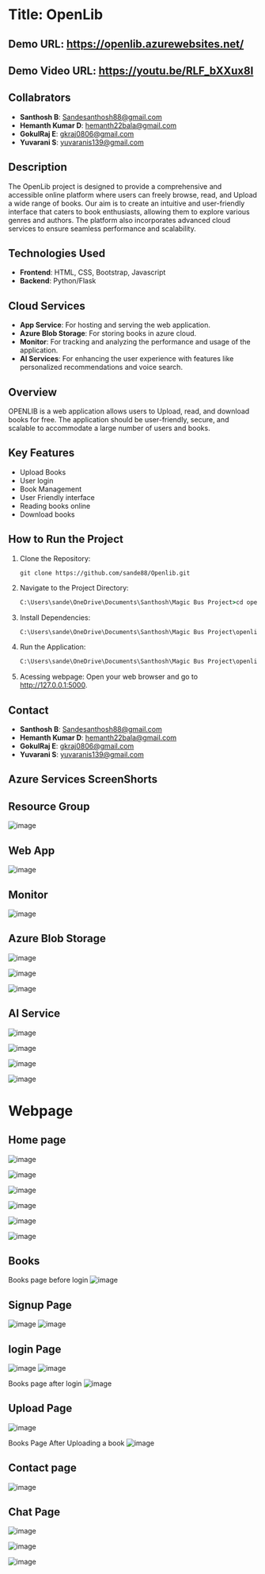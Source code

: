 # Title: OpenLib
## Demo URL: https://openlib.azurewebsites.net/
## Demo Video URL: https://youtu.be/RLF_bXXux8I


## Collabrators

- **Santhosh B**: Sandesanthosh88@gmail.com
- **Hemanth Kumar D**: hemanth22bala@gmail.com
- **GokulRaj E**: gkraj0806@gmail.com
- **Yuvarani S**: yuvaranis139@gmail.com


## Description

The OpenLib project is designed to provide a comprehensive and accessible online platform where users can freely browse, read, and Upload a wide range of books. Our aim is to create an intuitive and user-friendly interface that caters to book enthusiasts, allowing them to explore various genres and authors. The platform also incorporates advanced cloud services to ensure seamless performance and scalability.

## Technologies Used

- **Frontend**: HTML, CSS, Bootstrap, Javascript
- **Backend**: Python/Flask

## Cloud Services

- **App Service**: For hosting and serving the web application.
- **Azure Blob Storage**: For storing books in azure cloud.
- **Monitor**: For tracking and analyzing the performance and usage of the application.
- **AI Services**: For enhancing the user experience with features like personalized recommendations and voice search.

## Overview
OPENLIB is a web application allows users to Upload, read, and download books for free. The application should be user-friendly, secure, and scalable to accommodate a large number of users and books.
## Key Features
- Upload Books 
- User login
- Book Management
- User Friendly interface
- Reading books online
- Download books

## How to Run the Project
1. Clone the Repository: 

   ```
   git clone https://github.com/sande88/Openlib.git
   ```


2. Navigate to the Project Directory:

   ```cmd
   C:\Users\sande\OneDrive\Documents\Santhosh\Magic Bus Project>cd openlib
   ```

3. Install Dependencies:
   ```cmd
   C:\Users\sande\OneDrive\Documents\Santhosh\Magic Bus Project\openlib>pip install -r requirements.txt
   ```

4. Run the Application:
   ```cmd
   C:\Users\sande\OneDrive\Documents\Santhosh\Magic Bus Project\openlib>python app.py
   ```

5. Acessing webpage:
   Open your web browser and go to http://127.0.0.1:5000.

## Contact

- **Santhosh B**: Sandesanthosh88@gmail.com
- **Hemanth Kumar D**: hemanth22bala@gmail.com
- **GokulRaj E**: gkraj0806@gmail.com
- **Yuvarani S**: yuvaranis139@gmail.com

## Azure Services ScreenShorts

## Resource Group
![image](https://github.com/sande88/MagicBus/blob/master/openlibreadmemdimages/resourcegroup.png)

## Web App
![image](https://github.com/sande88/MagicBus/blob/master/openlibreadmemdimages/webapp.png)

## Monitor
![image](https://github.com/sande88/MagicBus/blob/master/openlibreadmemdimages/monitor.png)

## Azure Blob Storage
![image](https://github.com/sande88/MagicBus/blob/master/openlibreadmemdimages/storageaccount.png)

![image](https://github.com/sande88/MagicBus/blob/master/openlibreadmemdimages/blobcontainers.png)

![image](https://github.com/sande88/MagicBus/blob/master/openlibreadmemdimages/blobs.png)

## AI Service

![image](https://github.com/sande88/MagicBus/blob/master/openlibreadmemdimages/language.png)

![image](https://github.com/sande88/MagicBus/blob/master/openlibreadmemdimages/languagestudiohome.png)

![image](https://github.com/sande88/MagicBus/blob/master/openlibreadmemdimages/languagestudioquestions.png)

![image](https://github.com/sande88/MagicBus/blob/master/openlibreadmemdimages/languagestudiodeploypage.png)


# Webpage

## Home page
![image](https://github.com/sande88/MagicBus/blob/master/openlibreadmemdimages/homepage1.png)

![image](https://github.com/sande88/MagicBus/blob/master/openlibreadmemdimages/homepage2.png)

![image](https://github.com/sande88/MagicBus/blob/master/openlibreadmemdimages/homepage3.png)

![image](https://github.com/sande88/MagicBus/blob/master/openlibreadmemdimages/homepage4.png)

![image](https://github.com/sande88/MagicBus/blob/master/openlibreadmemdimages/Screenshot%202024-06-06%20153825.png)

![image](https://github.com/sande88/MagicBus/blob/master/openlibreadmemdimages/feedback.png)

## Books
Books page before login
![image](https://github.com/sande88/MagicBus/blob/master/openlibreadmemdimages/bookpage1.png)

## Signup Page
![image](https://github.com/sande88/MagicBus/blob/master/openlibreadmemdimages/registerpage.png)
![image](https://github.com/sande88/MagicBus/blob/master/openlibreadmemdimages/registerpage2.png)


## login Page
![image](https://github.com/sande88/MagicBus/blob/master/openlibreadmemdimages/loginpage1.png)
![image](https://github.com/sande88/MagicBus/blob/master/openlibreadmemdimages/loginpage2.png)


Books page after login
![image](https://github.com/sande88/MagicBus/blob/master/openlibreadmemdimages/bookpageafterlogin.png)

## Upload Page
![image](https://github.com/sande88/MagicBus/blob/master/openlibreadmemdimages/uploadpage1.png)

Books Page After Uploading a book
![image](https://github.com/sande88/MagicBus/blob/master/openlibreadmemdimages/bookpage2.png)

## Contact page
![image](https://github.com/sande88/MagicBus/blob/master/openlibreadmemdimages/contactpage2.png)

## Chat Page
![image](https://github.com/sande88/MagicBus/blob/master/openlibreadmemdimages/chatpage1.png)

![image](https://github.com/sande88/MagicBus/blob/master/openlibreadmemdimages/chatpage2.png)

![image](https://github.com/sande88/MagicBus/blob/master/openlibreadmemdimages/chatpage3.png)

